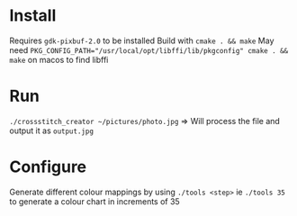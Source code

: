 # Install

Requires `gdk-pixbuf-2.0` to be installed
Build with `cmake . && make`
May need `PKG_CONFIG_PATH="/usr/local/opt/libffi/lib/pkgconfig" cmake . && make` on macos to find libffi

# Run
`./crossstitch_creator ~/pictures/photo.jpg` => Will process the file and output it as `output.jpg`

# Configure
Generate different colour mappings by using `./tools <step>` ie `./tools 35` to generate a colour chart in increments of 35

